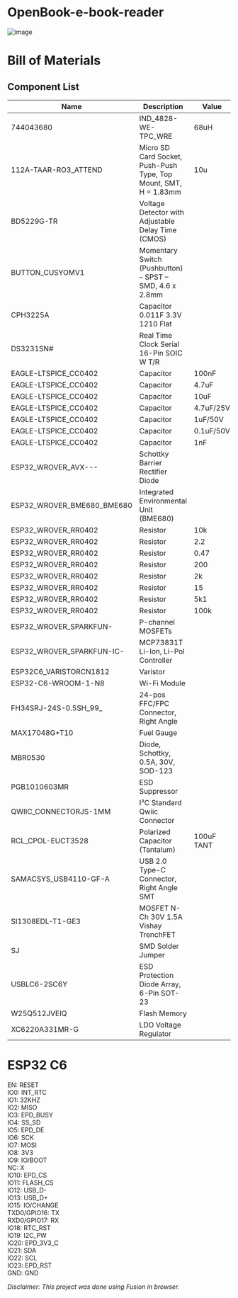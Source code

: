# OpenBook-e-book-reader

![image](https://github.com/user-attachments/assets/9bbbaf0a-def0-4646-a5ea-911b73e33ba6)

# Bill of Materials

## Component List

| Name                          | Description                                                                                           | Value        | Quantity | Link |
|-------------------------------|-------------------------------------------------------------------------------------------------------|--------------|----------|------|
| 744043680                     | IND_4828-WE-TPC_WRE                                                                                   | 68uH         | 1        | https://mou.sr/42yVhMe     |
| 112A-TAAR-RO3_ATTEND          | Micro SD Card Socket, Push-Push Type, Top Mount, SMT, H = 1.83mm                                     | 10u          | 1        | https://www.attend.com.tw/en/product.php?act=view&id=253#     |
| BD5229G-TR                    | Voltage Detector with Adjustable Delay Time (CMOS)                                                   |              | 1        | https://mou.sr/421TSO9     |
| BUTTON_CUSYOMV1               | Momentary Switch (Pushbutton) – SPST – SMD, 4.6 x 2.8mm                                               |              | 3        | https://mou.sr/41Yc6zX     |
| CPH3225A                      | Capacitor 0.011F 3.3V 1210 Flat                                                                       |              | 1        | https://mou.sr/42aoXOc     |
| DS3231SN#                     | Real Time Clock Serial 16-Pin SOIC W T/R                                                              |              | 1        | https://mou.sr/4ll9PXb     |
| EAGLE-LTSPICE_CC0402         | Capacitor                                                                                             | 100nF        | 8        | https://mou.sr/42aprE0     |
| EAGLE-LTSPICE_CC0402         | Capacitor                                                                                             | 4.7uF        | 5        | https://mou.sr/44lcHNw     |
| EAGLE-LTSPICE_CC0402         | Capacitor                                                                                             | 10uF         | 1        | https://mou.sr/3G8LNhS     |
| EAGLE-LTSPICE_CC0402         | Capacitor                                                                                             | 4.7uF/25V    | 1        |      |
| EAGLE-LTSPICE_CC0402         | Capacitor                                                                                             | 1uF/50V      | 9        |      |
| EAGLE-LTSPICE_CC0402         | Capacitor                                                                                             | 0.1uF/50V    | 1        | https://mou.sr/3RC3wkl     |
| EAGLE-LTSPICE_CC0402         | Capacitor                                                                                             | 1nF          | 1        |      |
| ESP32_WROVER_AVX---          | Schottky Barrier Rectifier Diode                                                                      |              | 1        |      |
| ESP32_WROVER_BME680_BME680   | Integrated Environmental Unit (BME680)                                                                |              | 1        | https://mou.sr/42kgEzJ     |
| ESP32_WROVER_RR0402          | Resistor                                                                                              | 10k          | 15       | https://mou.sr/4i5Vvim     |
| ESP32_WROVER_RR0402          | Resistor                                                                                              | 2.2          | 1        | https://mou.sr/4i9Xsun     |
| ESP32_WROVER_RR0402          | Resistor                                                                                              | 0.47         | 1        |      |
| ESP32_WROVER_RR0402          | Resistor                                                                                              | 200          | 1        | https://mou.sr/4i9XAKn     |
| ESP32_WROVER_RR0402          | Resistor                                                                                              | 2k           | 1        | https://mou.sr/4jeq8Do     |
| ESP32_WROVER_RR0402          | Resistor                                                                                              | 15           | 1        |      |
| ESP32_WROVER_RR0402          | Resistor                                                                                              | 5k1          | 2        | https://mou.sr/4jeq8Do     |
| ESP32_WROVER_RR0402          | Resistor                                                                                              | 100k         | 1        | https://mou.sr/4jeq8Do     |
| ESP32_WROVER_SPARKFUN-       | P-channel MOSFETs                                                                                      |              | 2        |      |
| ESP32_WROVER_SPARKFUN-IC-    | MCP73831T Li-Ion, Li-Pol Controller                                                                   |              | 1        | https://mou.sr/42jyNxv     |
| ESP32C6_VARISTORCN1812       | Varistor                                                                                              |              | 1        |      |
| ESP32-C6-WROOM-1-N8          | Wi-Fi Module                                                                                          |              | 1        |      |
| FH34SRJ-24S-0.5SH_99_        | 24-pos FFC/FPC Connector, Right Angle                                                                 |              | 1        |  https://mou.sr/43Cr53R     |
| MAX17048G+T10                | Fuel Gauge                                                                                             |              | 1        | https://mou.sr/3FWR5wY     |
| MBR0530                       | Diode, Schottky, 0.5A, 30V, SOD-123                                                                   |              | 2        | https://mou.sr/4jmza1b     |
| PGB1010603MR                  | ESD Suppressor                                                                                        |              | 6        | https://mou.sr/3Yg9sDe     |
| QWIIC_CONNECTORJS-1MM        | I²C Standard Qwiic Connector                                                                          |              | 1        |      |
| RCL_CPOL-EUCT3528            | Polarized Capacitor (Tantalum)                                                                        | 100uF TANT   | 1        |      |
| SAMACSYS_USB4110-GF-A        | USB 2.0 Type-C Connector, Right Angle SMT                                                             |              | 1        |      |
| SI1308EDL-T1-GE3              | MOSFET N-Ch 30V 1.5A Vishay TrenchFET                                                                 |              | 1        | https://mou.sr/4lj7JXH     |
| SJ                            | SMD Solder Jumper                                                                                     |              | 1        | https://mou.sr/42luaTB     |
| USBLC6-2SC6Y                 | ESD Protection Diode Array, 6-Pin SOT-23                                                              |              | 1        | https://mou.sr/42lyiTK     |
| W25Q512JVEIQ                 | Flash Memory                                                                                           |              | 1        | https://mou.sr/42vsB6J     |
| XC6220A331MR-G               | LDO Voltage Regulator                                                                                 |              | 1        | https://mou.sr/4ieKgVa     |

# ESP32 C6

EN: RESET  
IO0: INT_RTC  
IO1: 32KHZ  
IO2: MISO  
IO3: EPD_BUSY  
IO4: SS_SD  
IO5: EPD_DE  
IO6: SCK  
IO7: MOSI  
IO8: 3V3  
IO9: IO/BOOT  
NC: X  
IO10: EPD_CS  
IO11: FLASH_CS  
IO12: USB_D-  
IO13: USB_D+  
IO15: IO/CHANGE  
TXD0/GPIO16: TX  
RXD0/GPIO17: RX  
IO18: RTC_RST  
IO19: I2C_PW  
IO20: EPD_3V3_C  
IO21: SDA  
IO22: SCL  
IO23: EPD_RST  
GND: GND  

_Disclaimer: This project was done using Fusion in browser._

